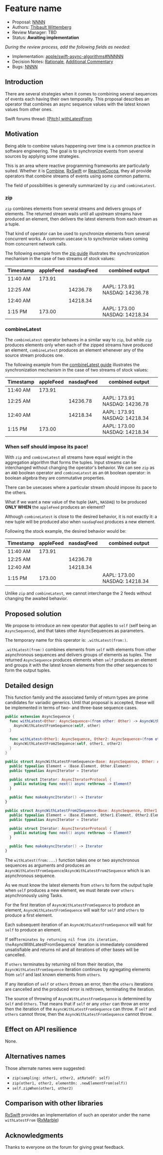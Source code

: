 # Feature name

* Proposal: [NNNN](NNNN-filename.md)
* Authors: [Thibault Wittemberg](https://github.com/twittemb)
* Review Manager: TBD
* Status: **Awaiting implementation**

*During the review process, add the following fields as needed:*

* Implementation: [apple/swift-async-algorithms#NNNNN](https://github.com/apple/swift-async-algorithms/pull/NNNNN)
* Decision Notes: [Rationale](https://forums.swift.org/), [Additional Commentary](https://forums.swift.org/)
* Bugs: [NNNN](https://github.com/apple/swift-async-algorithms/issues)

## Introduction

There are several strategies when it comes to combining several sequences of events each having their own temporality. This proposal describes an operator that combines an async sequence values with the latest known values from other ones.

Swift forums thread: [[Pitch] withLatestFrom](https://forums.swift.org/t/pitch-withlatestfrom/56487/28)

## Motivation

Being able to combine values happening over time is a common practice in software engineering. The goal is to synchronize events from several sources by applying some strategies.

This is an area where reactive programming frameworks are particularly suited. Whether it is [Combine](https://developer.apple.com/documentation/combine), [RxSwift](https://github.com/ReactiveX/RxSwift) or [ReactiveCocoa](https://github.com/ReactiveCocoa/ReactiveSwift), they all provide operators that combine streams of events using some common patterns. 

The field of possibilities is generally summarized by `zip` and `combineLatest`.

### zip

`zip` combines elements from several streams and delivers groups of elements. The returned stream waits until all upstream streams have produced an element, then delivers the latest elements from each stream as a tuple.

That kind of operator can be used to synchronize elements from several concurrent works. A common usecase is to synchronize values coming from concurrent network calls.

The following example from the [zip guide](https://github.com/apple/swift-async-algorithms/blob/main/Guides/Zip.md) illustrates the synchronization mechanism in the case of two streams of stock values:


| Timestamp   | appleFeed | nasdaqFeed | combined output               |                 
| ----------- | --------- | ---------- | ----------------------------- |
| 11:40 AM    | 173.91    |            |                               |
| 12:25 AM    |           | 14236.78   | AAPL: 173.91 NASDAQ: 14236.78 |
| 12:40 AM    |           | 14218.34   |                               |
|  1:15 PM    | 173.00    |            | AAPL: 173.00 NASDAQ: 14218.34 |

### combineLatest

The `combineLatest` operator behaves in a similar way to `zip`, but while `zip` produces elements only when each of the zipped streams have produced an element, `combineLatest` produces an element whenever any of the source stream produces one.

The following example from the [combineLatest guide](https://github.com/apple/swift-async-algorithms/blob/main/Guides/CombineLatest.md) illustrates the synchronization mechanism in the case of two streams of stock values:


| Timestamp   | appleFeed | nasdaqFeed | combined output               |                 
| ----------- | --------- | ---------- | ----------------------------- |
| 11:40 AM    | 173.91    |            |                               |
| 12:25 AM    |           | 14236.78   | AAPL: 173.91 NASDAQ: 14236.78 |
| 12:40 AM    |           | 14218.34   | AAPL: 173.91 NASDAQ: 14218.34 |
|  1:15 PM    | 173.00    |            | AAPL: 173.00 NASDAQ: 14218.34 |


### When self should impose its pace!

With `zip` and `combineLatest` all streams have equal weight in the aggregation algorithm that forms the tuples. Input streams can be interchanged without changing the operator's behavior. We can see `zip` as an `AND` boolean operator and `combineLatest` as an `OR` boolean operator: in boolean algebra they are commutative properties.

There can be usecases where a particular stream should impose its pace to the others.

What if we want a new value of the tuple (`AAPL`, `NASDAQ`) to be produced **ONLY WHEN** the `appleFeed` produces an element?

Although `combineLatest` is close to the desired behavior, it is not exactly it: a new tuple will be produced also when `nasdaqFeed` produces a new element.

Following the stock example, the desired behavior would be:

| Timestamp   | appleFeed | nasdaqFeed | combined output               |                 
| ----------- | --------- | ---------- | ----------------------------- |
| 11:40 AM    | 173.91    |            |                               |
| 12:25 AM    |           | 14236.78   |                               |
| 12:40 AM    |           | 14218.34   |                               |
|  1:15 PM    | 173.00    |            | AAPL: 173.00 NASDAQ: 14218.34 |

Unlike `zip` and `combineLatest`, we cannot interchange the 2 feeds without changing the awaited behavior.

## Proposed solution

We propose to introduce an new operator that applies to `self` (self being an `AsyncSequence`), and that takes other AsyncSequences as parameters.

The temporary name for this operator is: `.withLatest(from:)`.

`.withLatest(from:)` combines elements from `self` with elements from other asynchronous sequences and delivers groups of elements as tuples. The returned `AsyncSequence` produces elements when `self` produces an element and groups it with the latest known elements from the other sequences to form the output tuples.


## Detailed design

This function family and the associated family of return types are prime candidates for variadic generics. Until that proposal is accepted, these will be implemented in terms of two- and three-base sequence cases.

```swift
public extension AsyncSequence {
  func withLatest<Other: AsyncSequence>(from other: Other) -> AsyncWithLatestFromSequence<Self, Other> {
    AsyncWithLatestFromSequence(self, other)
  }
  
  func withLatest<Other1: AsyncSequence, Other2: AsyncSequence>(from other1: Other1, _ other2: Other2) -> AsyncWithLatestFrom2Sequence<Self, Other> {
    AsyncWithLatestFrom2Sequence(self, other1, other2)
  }
}

public struct AsyncWithLatestFromSequence<Base: AsyncSequence, Other: AsyncSequence> {
  public typealias Element = (Base.Element, Other.Element)
  public typealias AsyncIterator = Iterator

  public struct Iterator: AsyncIteratorProtocol {
    public mutating func next() async rethrows -> Element?
  }

  public func makeAsyncIterator() -> Iterator
}

public struct AsyncWithLatestFrom2Sequence<Base: AsyncSequence, Other1: AsyncSequence, Other2: AsyncSequence> {
  public typealias Element = (Base.Element, Other1.Element, Other2.Element)
  public typealias AsyncIterator = Iterator

  public struct Iterator: AsyncIteratorProtocol {
    public mutating func next() async rethrows -> Element?
  }

  public func makeAsyncIterator() -> Iterator
}
```

The `withLatest(from:...)` function takes one or two asynchronous sequences as arguments and produces an `AsyncWithLatestFromSequence`/`AsyncWithLatestFrom2Sequence` which is an asynchronous sequence.

As we must know the latest elements from `others` to form the output tuple when `self` produces a new element, we must iterate over `others` asynchronously using Tasks.

For the first iteration of `AsyncWithLatestFromSequence` to produce an element, `AsyncWithLatestFromSequence` will wait for `self` and `others` to produce a first element.

Each subsequent iteration of an `AsyncWithLatestFromSequence` will wait for `self` to produce an element.

If self` terminates by returning nil from its iteration, the `AsyncWithLatestFromSequence` iteration is immediately considered unsatisfiable and returns nil and all iterations of other bases will be cancelled.

If `others` terminates by returning nil from their iteration, the `AsyncWithLatestFromSequence` iteration continues by agregating elements from `self` and last known elements from `others`.

If any iteration of `self` or `others` throws an error, then the `others` iterations are cancelled and the produced error is rethrown, terminating the iteration.

The source of throwing of `AsyncWithLatestFromSequence` is determined by `Self` and `Others`. That means that if `self` or any `other` can throw an error then the iteration of the `AsyncWithLatestFromSequence` can throw. If `self` and `others` cannot throw, then the `AsyncWithLatestFromSequence` cannot throw.

## Effect on API resilience

None.

## Alternatives names

Those alternate names were suggested:

- `zip(sampling: other1, other2, atRateOf: self)`
- `zip(other1, other2, elementOn: .newElementFrom(self))`
- `self.zipWhen(other1, other2)`

## Comparison with other libraries

[RxSwift](https://github.com/ReactiveX/RxSwift/blob/main/RxSwift/Observables/WithLatestFrom.swift) provides an implementation of such an operator under the name `withLatestFrom` ([RxMarble](https://rxmarbles.com/#withLatestFrom))

## Acknowledgments

Thanks to everyone on the forum for giving great feedback.
